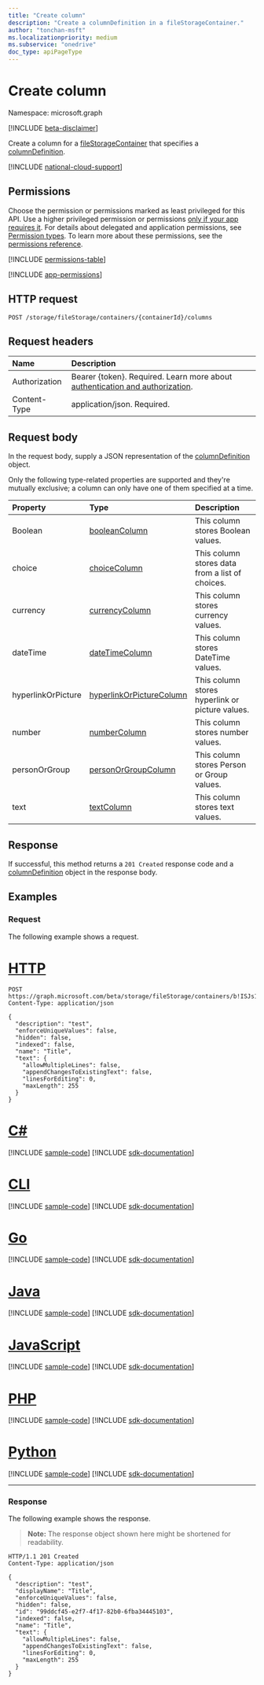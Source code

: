 ```yaml
---
title: "Create column"
description: "Create a columnDefinition in a fileStorageContainer."
author: "tonchan-msft"
ms.localizationpriority: medium
ms.subservice: "onedrive"
doc_type: apiPageType
---
```


# Create column

Namespace: microsoft.graph

[!INCLUDE [beta-disclaimer](../../includes/beta-disclaimer.md)]

Create a column for a [fileStorageContainer](../resources/filestoragecontainer.md) that specifies a [columnDefinition](../resources/columndefinition.md). 

[!INCLUDE [national-cloud-support](../../includes/global-only.md)]

## Permissions

Choose the permission or permissions marked as least privileged for this API. Use a higher privileged permission or permissions [only if your app requires it](/graph/permissions-overview#best-practices-for-using-microsoft-graph-permissions). For details about delegated and application permissions, see [Permission types](/graph/permissions-overview#permission-types). To learn more about these permissions, see the [permissions reference](/graph/permissions-reference).

<!-- {
  "blockType": "permissions",
  "name": "filestoragecontainer-post-columns-permissions"
}
-->
[!INCLUDE [permissions-table](../includes/permissions/filestoragecontainer-post-columns-permissions.md)]

[!INCLUDE [app-permissions](../includes/sharepoint-embedded-app-permissions.md)]

## HTTP request

<!-- {
  "blockType": "ignored"
}
-->
``` http
POST /storage/fileStorage/containers/{containerId}/columns
```

## Request headers

|Name|Description|
|:---|:---|
|Authorization|Bearer {token}. Required. Learn more about [authentication and authorization](/graph/auth/auth-concepts).|
|Content-Type|application/json. Required.|

## Request body

In the request body, supply a JSON representation of the [columnDefinition](../resources/columndefinition.md) object.

Only the following type-related properties are supported and they're mutually exclusive; a column can only have one of them specified at a time.

|Property|Type|Description|
|:---|:---|:---|
|Boolean|[booleanColumn](../resources/booleancolumn.md)|This column stores Boolean values.|
|choice|[choiceColumn](../resources/choicecolumn.md)|This column stores data from a list of choices.|
|currency|[currencyColumn](../resources/currencycolumn.md)|This column stores currency values.|
|dateTime|[dateTimeColumn](../resources/datetimecolumn.md)|This column stores DateTime values.|
|hyperlinkOrPicture|[hyperlinkOrPictureColumn](../resources/hyperlinkorpicturecolumn.md)|This column stores hyperlink or picture values.|
|number|[numberColumn](../resources/numbercolumn.md)|This column stores number values.|
|personOrGroup|[personOrGroupColumn](../resources/personorgroupcolumn.md)|This column stores Person or Group values.|
|text|[textColumn](../resources/textcolumn.md)|This column stores text values.|

## Response

If successful, this method returns a `201 Created` response code and a [columnDefinition](../resources/columndefinition.md) object in the response body.

## Examples

### Request

The following example shows a request.

# [HTTP](#tab/http)
<!-- {
  "blockType": "request",
  "name": "create_columndefinition_for_fileStorageContainer"
}
-->

``` http
POST https://graph.microsoft.com/beta/storage/fileStorage/containers/b!ISJs1WRro0y0EWgkUYcktDa0mE8zSlFEqFzqRn70Zwp1CEtDEBZgQICPkRbil_5Z/columns
Content-Type: application/json

{
  "description": "test",
  "enforceUniqueValues": false,
  "hidden": false,
  "indexed": false,
  "name": "Title",
  "text": {
    "allowMultipleLines": false,
    "appendChangesToExistingText": false,
    "linesForEditing": 0,
    "maxLength": 255
  }
}
```

# [C#](#tab/csharp)
[!INCLUDE [sample-code](../includes/snippets/csharp/create-columndefinition-for-filestoragecontainer-csharp-snippets.md)]
[!INCLUDE [sdk-documentation](../includes/snippets/snippets-sdk-documentation-link.md)]

# [CLI](#tab/cli)
[!INCLUDE [sample-code](../includes/snippets/cli/create-columndefinition-for-filestoragecontainer-cli-snippets.md)]
[!INCLUDE [sdk-documentation](../includes/snippets/snippets-sdk-documentation-link.md)]

# [Go](#tab/go)
[!INCLUDE [sample-code](../includes/snippets/go/create-columndefinition-for-filestoragecontainer-go-snippets.md)]
[!INCLUDE [sdk-documentation](../includes/snippets/snippets-sdk-documentation-link.md)]

# [Java](#tab/java)
[!INCLUDE [sample-code](../includes/snippets/java/create-columndefinition-for-filestoragecontainer-java-snippets.md)]
[!INCLUDE [sdk-documentation](../includes/snippets/snippets-sdk-documentation-link.md)]

# [JavaScript](#tab/javascript)
[!INCLUDE [sample-code](../includes/snippets/javascript/create-columndefinition-for-filestoragecontainer-javascript-snippets.md)]
[!INCLUDE [sdk-documentation](../includes/snippets/snippets-sdk-documentation-link.md)]

# [PHP](#tab/php)
[!INCLUDE [sample-code](../includes/snippets/php/create-columndefinition-for-filestoragecontainer-php-snippets.md)]
[!INCLUDE [sdk-documentation](../includes/snippets/snippets-sdk-documentation-link.md)]

# [Python](#tab/python)
[!INCLUDE [sample-code](../includes/snippets/python/create-columndefinition-for-filestoragecontainer-python-snippets.md)]
[!INCLUDE [sdk-documentation](../includes/snippets/snippets-sdk-documentation-link.md)]

---

### Response

The following example shows the response.

>**Note:** The response object shown here might be shortened for readability.

<!-- {
  "blockType": "response",
  "truncated": true,
  "@odata.type": "microsoft.graph.columnDefinition"
}
-->

``` http
HTTP/1.1 201 Created
Content-Type: application/json

{
  "description": "test",
  "displayName": "Title",
  "enforceUniqueValues": false,
  "hidden": false,
  "id": "99ddcf45-e2f7-4f17-82b0-6fba34445103",
  "indexed": false,
  "name": "Title",
  "text": {
    "allowMultipleLines": false,
    "appendChangesToExistingText": false,
    "linesForEditing": 0,
    "maxLength": 255
  }
}
```

